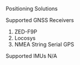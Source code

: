 Positioning Solutions

Supported GNSS Receivers
1) ZED-F9P
2) Locosys
3) NMEA String Serial GPS

Supported IMUs
N/A

